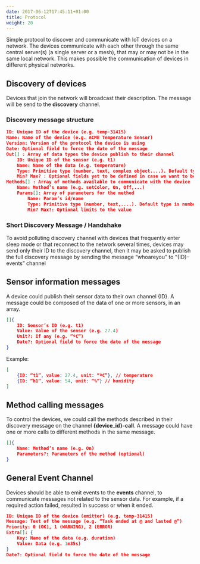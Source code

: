 ```yaml
---
date: 2017-06-12T17:45:11+01:00
title: Protocol
weight: 20
---
```


Simple protocol to discover and communicate with IoT devices on a network. The devices communicate with each other through the same central server(s) (a single server or a mesh), that may or may not be in the same local network. This makes possible the communication of devices in different physical networks.
            
## Discovery of devices

Devices that join the network will broadcast their description. The message will be send to the **discovery** channel. 

### Discovery message structure 
```json
ID: Unique ID of the device (e.g. temp-31415)
Name: Name of the device (e.g. ACME Temperature Sensor)
Version: Version of the protocol the device is using
Date: Optional field to force the date of the message
Out[] : Array of data types the device publish to their channel
    ID: Unique ID of the sensor (e.g. t1)
    Name: Name of the data (e.g. temperature)
    Type: Primitive type (number, text, complex object....). Default type is number, so we could save some data.
    Min? Max? : Optional fields yet to be defined in case we want to better represent them?
Methods[] : Array of methods available to communicate with the device
    Name: Method’s name (e.g. setColor, On, Off,...)
    Params[]: Array of parameters for the method
        Name: Param’s id/name
        Type: Primitive type (number, text,....). Default type is number, so we could save some data.
        Min? Max?: Optional limits to the value
```        
        
        
### Short Discovery Message / Handshake
To avoid polluting discovery channel with devices that frequently enter sleep mode or that reconnect to the network several times, devices may send only their ID to the discovery channel, then it may be asked to publish the full discovery message by sending the message “whoareyou” to “{ID}-events” channel
 
 
## Sensor information messages
A device could publish their sensor data to their own channel {ID}. A message could be composed of the data of one or more sensors, in an array.
```json
[]{
    ID: Sensor’s ID (e.g. t1)
    Value: Value of the sensor (e.g. 27.4)
    Unit?: If any (e.g. “ºC”)
    Date?: Optional field to force the date of the message
}
```

Example:
```json
[
    {ID: “t1”, value: 27.4, unit: “ºC”}, // temperature 
    {ID: “h1”, value: 54, unit: “%”} // humidity
]
```
 
 
## Method calling messages

To control the devices, we could call the methods described in their discovery message on the channel **{device_id}-call**. A message could have one or more calls to different methods in the same message. 
```json
[]{
    Name: Method’s name (e.g. On)
    Parameters?: Parameters of the method (optional)
}
``` 
 
 
## General Event Channel
Devices should be able to emit events to the **events** channel,  to communicate messages not related to the sensor data. For example, if a required action failed, resulted in success or when it ended.

```json
ID: Unique ID of the device (emitter) (e.g. temp-31415)
Message: Text of the message (e.g. “Task ended at @ and lasted @”)
Priority: 0 (OK), 1 (WARNING), 2 (ERROR)
Extra[]: {
    Key: Name of the data (e.g. duration)
    Value: Data (e.g. 1m35s)
}
Date?: Optional field to force the date of the message
```